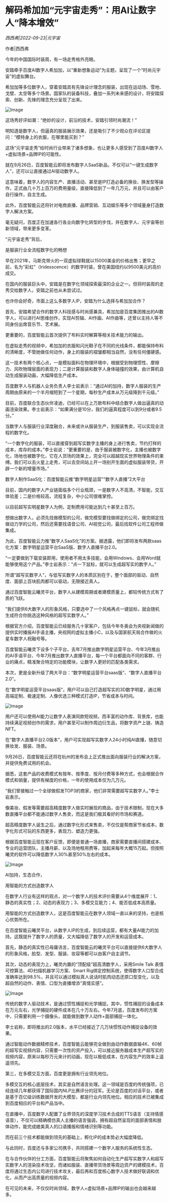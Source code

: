 # 解码希加加“元宇宙走秀”：用AI让数字人“降本增效”

*西西弗|2022-09-23|元宇宙*

作者|西西弗

今年的中国国际时装周，有一场走秀格外亮眼。

安踏牵手百度AI数字人希加加，以“重新想象运动”为主题，呈现了一个“时尚元宇宙”的虚拟舞台。

希加加等多位数字人，穿着安踏具有先锋设计理念的服装，出现在运动场、雪地、戈壁、太空等多个场景。国家队的装备科技，叠加一系列未来感的设计，将安踏探索、创新、先锋的理念充分呈现了出来。

![Image](https://p3.toutiaoimg.com/img/tos-cn-i-qvj2lq49k0/a9fb5a2ac6f248288f5b969e9a83912d~tplv-tt-shrink:640:0.image)

这场秀好评如潮：“绝妙的设计，前沿的技术，安踏引领时尚潮流！”

明知道是数字人，但逼真的服装展示效果，还是吸引了不少观众在评论区提问：“模特身上的衣服，在哪里能买到？”

这场“元宇宙走秀”给时尚行业带来了诸多想象，也让更多人感受到了百度AI数字人+虚拟场景+品牌IP的可能性。

就在9月26日，百度智能云即将发布数字人SaaS新品，不仅可以“一键生成数字人”，还可以让直接通过AI驱动数字人。

这意味着，数字人的内容生产、直播活动、甚至是IP打造必备的换妆、换发型等操作，正式由几十万上百万的费用量级，直接降低到了一年几万元，并且可以由客户自行操作，自主生成。

此外，百度智能云还将针对电商直播、品牌营销、互动娱乐等多个领域量身打造数字人解决方案。

毫无疑问，百度正在加速各行各业向数字化转型的步伐，并在数字人、元宇宙等创新领域，带来更多变革。

“元宇宙走秀”背后，

是服装行业全流程数字化的畅想

早在2021年，马斯克带火的一双虚拟球鞋就以15000美金的价格出售；更早之前，名为“彩虹”（Iridesscence）的数字时装，曾在美国纽约以9500美元的高价成交。

在国内的服装巨头中，安踏是在数字化领域探索最深的企业之一。但将时装周的走秀交给数字人，安踏之前也从未尝试过。

也许你会好奇，市面上这么多数字人IP，安踏为什么选择与希加加合作？

首先，安踏希望合作的数字人科技感与时尚感兼具，希加加是百度集团推出的AI数字人，可以进行AI思维创作，实现AI剪辑、AI作画、AI作曲等，还曾以主持人等不同身份出席音乐节、艺术展。

更重要的，百度智能云首次提供了布料实时解算等相关技术能力的输出。

在虚拟走秀的视频中，希加加的衣服和闪光鞋子在不同的光线条件，都能保持布料的清晰度，不管她做任何动作，身上的服装的褶皱都相当自然，没有任何僵硬感。

这一技术有两个核心点，一是模拟面料在物理环境中，根据受到物理惯性、摩擦力、风吹物理层面的表现力；二是计算服装和数字人身体碰撞的效果，由计算机自动生成服装动画，大幅降低生产成本。

百度数字人与机器人业务负责人李士岩表示：“通过AI的加持，数字人服装的生产周期由原来的一个半月缩短到了一个星期，每秒生产成本从万元级降到千元级。”

目前，百度联合生态伙伴凌迪，已经可以在上万款布料中结合数字人做出逼真的动画渲染效果。李士岩表示：“如果满分是10分，我们的逼真程度可以到9分或者9.5分。”

当数字人与服装行业深度融合，未来或许从服装生产，到服装售卖，可以实现全流程的数字化。

“一个数字化的服装，可以直接穿到超写实数字主播的身上进行售卖，节约打样的成本，库存的成本。”李士岩说：“更重要的是，由于服装被数字化，主播也被数字化，场地也被数字化，它在人货场的效果上，完全可以超越现实世界物理条件的束缚。我们可以去火星上走秀，可以去空间站上开一场别开生面的虚拟服装带货，开辟一个新的增量市场。”

数字人制作SaaS化：百度智能云推“数字明星运营”“数字人直播”2大平台

目前，国内的数字人产业链面临多个行业瓶颈，一是数字人不高清，不智能，交互体验差；二是价格较高，流程复杂，中小公司很难掌控。

以目前超写实明星数字人为例，定制费用可能达到几十甚至上百万。

想做出数字人，必须先找做模型的公司，做完模型要找做绑定的公司，做完绑定找做动力学的公司，然后还需要找语音公司、AI视觉公司，最后找软件公司工程师做集成。

为此，百度智能云力推“数字人SaaS化”的方案。据透露，他们即将发布两款saas化方案：数字明星运营平台SaaS版、数字人直播平台2.0。

“一定要做到下载安装即用，使用者不用太多技能，会用Windows、会用Word就能够使用这个产品。”李士岩表示：“点一下鼠标，就可以生成超写实的数字人。”

所谓“超写实数字人”，与低写实数字人的本质区别在于，整个面部的驱动、自然度、面部上百块肌肉都可以驱动，无限接近真人。

通过百度智能云曦灵平台，数字人从建模周期或者建模质量上，都较传统方式有了质的飞跃。

“我们提供6大数字人的形象风格，只要选中了一个风格再点一键鼠标，就会随机生成符合你挑选这种风格的超写实数字人。”

根据官方介绍，百度智能云已经服务几十家客户，包括今年冬奥会为央视新闻做的提供实时播报AI手语主播，央视网的虚拟主播小C，以及与国家航天局合作做的火星车数字人祝融号等。

百度智能云曦灵下设多个子平台，去年7月推出数字明星运营平台、今年3月推出的AI手语平台、今年7月推出数字人直播平台，每一个平台都面向不同的客群、行业的痛点，精准聚合特定的功能模块，让数字人更好的匹配各类需求。

本次，更是全新升级了两大平台：“数字明星运营平台saas版”、“数字人直播平台2.0”。

在“数字明星运营平台saas版”，用户可以自己打造超写实的3D数字明星，通过用高端定制、极速定制、人像优选三种模式打造IP，节省成本与时间。

![Image](https://p26.toutiaoimg.com/img/tos-cn-i-qvj2lq49k0/3d8af4c59c5b4c39b48f810f9d6440da~tplv-tt-shrink:640:0.image)

用户还可以使用AI能力让数字人表演同款短视频，而丰富的动作库、背景库，也能持续满足视频创作的需求，用户甚至可以制作周边衍生品，将数字资产上链、铸造NFT。

在“数字人直播平台2.0版本”，用户可实现超写实数字人24小时纯AI直播，随意切换妆发、服装、场景。

9月26日，百度智能云还将在杭州的发布会上正式推出面向服装行业的解决方案，并提供免费试用的机会。

据悉，这套产品的收费模式有按年、按季度、按月付费等多种方式，也会根据合作模式和销量，提供有梯度的价格，一年的使用成本仅为几万元。

“我们曾接触过一个全球做假发TOP3的商家，他们非常需要超写实数字人。”李士岩表示。

像美妆、假发等需要超高精度数字人做实时展现的商品，由于技术限制，现在大多数直播平台都不能通过数字人售卖，而这是我们极其看好的市场和赛道。

超高精度数字人诞生之后，通过数字化形式来售卖，不仅仅是帮商家节省成本，数字化形式可玩的东西更多，表现力、塑造力更强。

根据百度智能云现在客户反馈，即便是普通一场直播，商家需要直播间搭建成本、专业的运营团队，主播月薪、以及场地租用费等，加起来每年大概15万起。但按照曦灵的软件可以降低数字人30%甚至50%左右的成本。

![Image](https://p9.toutiaoimg.com/img/tos-cn-i-qvj2lq49k0/c495a9193c7b4e66b6f5030e4728fe96~tplv-tt-shrink:640:0.image)

AI加持，生态合作，

用智能的方式创造数字人

在数字人行业有这样的观点，对一个数字人的技术评价需要从4个维度展开：1、静态的真实性；2、动态的表现力；3、多模交互能力；4、能否低成本高质量。

用智能的方式创造数字人，这是百度智能云在数字人领域一直以来的坚持，也是核心优势所在。

在百度智能云曦灵平台，从数字人IP的生成，到后续运营，都有大量AI能力的加持。这既提升了数字人的质量，又大幅降低了数字人的开发和运营成本。

首先，静态的真实性已毋庸讳言，百度智能云的曦灵平台可以直接提供6大数字人的形象风格，脸型、发型、服装、妆容等都可以由客户自主调节。

其次，动态的表现力上，曦灵内置的“顶配级”超高清数字人，采用Smile Talk 表情可控算法、4D扫描机器学习方案、Smart Rig绑定控制系统，使得数字人口型合成准确率达到98.5%，并且可以通过模拟真人说话时肌肉动态还原口型变化，以及超自然的动作、表情、口型为直播增添“真情实感”。

![Image](https://p26.toutiaoimg.com/img/tos-cn-i-qvj2lq49k0/363d6e7daa614e28bb40731729f531cc~tplv-tt-shrink:640:0.image)

传统的数字人驱动技术，是通过惯性捕捉和光学捕捉。其中，惯性捕捉的设备成本在万元左右，光学捕捉的硬件成本在几十万左右。今年7月底，百度发布的方案中，只需要利用一个摄像头，就能做到数字人动作+面部捕捉一体化。

李士岩称，即将推出的2.0版本，水平已经接近了几万块惯性动作捕捉设备的效果。

通过智能动作数据精修技术，百度智能云能够完全做到由动作数据直输4K、60帧的超写实视频内容，只需要一次性的资产投入，可以接近服务器成本生产超写实的视频内容，原来以每秒万元来计的动画，现在以极低成本，在内容生产的效率上遥遥领先。

第三，在多模交互方面，百度更是拥有行业领先地位。

多模交互的核心底层技术，其实是自然语言处理。这一领域是百度的传统强项，已经连续几年都获得了国际国内NLP比赛评分的冠军。无论是百度的对话平台，或者是基于百亿级训练数据开发的大模型，都是行业内领先地位。相应的技术已被集成到百度相应的平台和产品当中。

在直播中，百度数字人配置了业界领先的深度学习技术合成的TTS语言（支持情感语音），不仅可以精确模仿真人主播的语言强调，拥有超自然呈现的面部表情和肢体动作，能完成媲美真人的口语播报和情绪识别等功能。

而在前三个技术都能做到领先的基础上，孵化IP的成本势必大幅度降低。

与此同时，百度还与多家公司携手，共同搭建一个数字人服务的系统性生态。

在与合作伙伴的分工方面，百度智能云将聚焦如何自动化生产超写实数字人和超写实数字人的渲染技术攻坚，而诸如服装、直播带货场景等周边资产的建模技术，百度将通过生态内公司进行技术攻关，最后再和百度核心数字人技术做好联调和优化，从而产出高质量的视频内容。

在可见的未来，不仅仅时尚领域，数字人+虚拟场景+品牌IP的输出也会越来越多。

